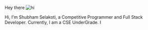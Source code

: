 Hey there ![hi](https://user-images.githubusercontent.com/86091766/188269502-088677ba-cb8e-4c89-8297-ddaddc8cab84.gif)

Hi, I'm Shubham Selakoti, a Competitive Programmer and Full Stack Developer. Currently, I am a CSE UnderGrade. I
